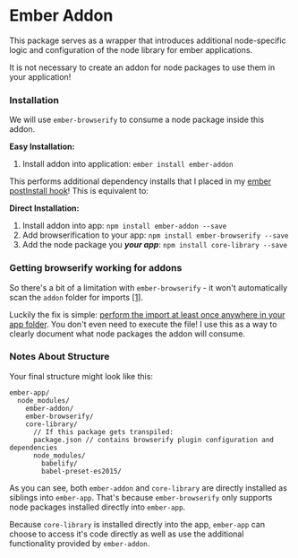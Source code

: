 # Ember Addon

This package serves as a wrapper that introduces additional node-specific logic
and configuration of the node library for ember applications.

It is not necessary to create an addon for node packages to use them in
your application!

### Installation

We will use `ember-browserify` to consume a node package inside this addon.

**Easy Installation:**

1. Install addon into application: `ember install ember-addon`

This performs additional dependency installs that I placed in my
[ember postInstall hook](blueprints/ember-addon/index.js#L12-L17)! This is
equivalent to:

**Direct Installation:**

1. Install addon into app: `npm install ember-addon --save`
2. Add browserification to your app: `npm install ember-browserify --save`
3. Add the node package you **_your app_**: `npm install core-library --save`

### Getting browserify working for addons

So there's a bit of a limitation with `ember-browserify` - it won't automatically scan the `addon`
folder for imports [\[1\]](https://www.npmjs.com/package/ember-browserify#using-ember-browserify-in-addons).

Luckily the fix is simple: [perform the import at least once anywhere in your app
folder](app/browserify-dependencies.js). You don't even need to execute the file!
I use this as a way to clearly document what node packages the addon will consume.

### Notes About Structure

Your final structure might look like this:

```
ember-app/
  node_modules/
    ember-addon/
    ember-browserify/
    core-library/
      // If this package gets transpiled:
      package.json // contains browserify plugin configuration and dependencies
      node_modules/
        babelify/
        babel-preset-es2015/
```

As you can see, both `ember-addon` and `core-library` are directly installed as
siblings into `ember-app`. That's because `ember-browserify` only supports node
packages installed directly into `ember-app`.

Because `core-library` is installed directly into the app, `ember-app` can choose
to access it's code directly as well as use the additional functionality provided
by `ember-addon`.
